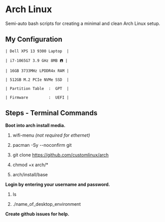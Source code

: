# Arch Linux
Semi-auto bash scripts for creating a minimal and clean Arch Linux setup.

## My Configuration

	| Dell XPS 13 9300 Laptop  |

	| i7-1065G7 3.9 GHz 8MB 🖪 |

	| 16GB 3733MHz LPDDR4x RAM |

	| 512GB M.2 PCIe NVMe SSD  |

	| Partition Table  :  GPT  |

	| Firmware         :  UEFI |

## Steps - Terminal Commands
**Boot into arch install media.**

1. wifi-menu *(not required for ethernet)*

2. pacman -Sy --noconfirm git

3. git clone https://github.com/customlinux/arch

4. chmod +x arch/*

5. arch/install/base

**Login by entering your username and password.**

1. ls

2. ./name_of_desktop_environment

**Create github issues for help.**
